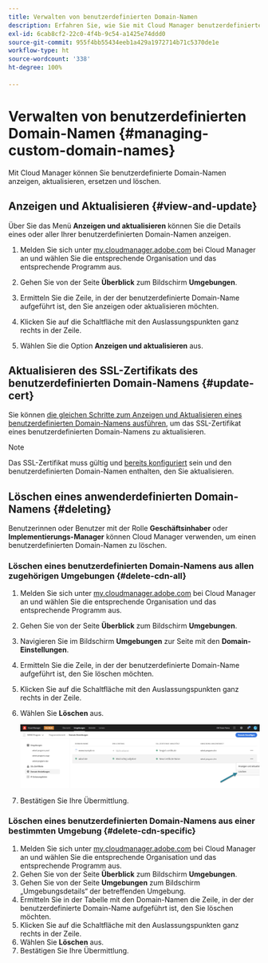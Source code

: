 ```yaml
---
title: Verwalten von benutzerdefinierten Domain-Namen
description: Erfahren Sie, wie Sie mit Cloud Manager benutzerdefinierte Domain-Namen anzeigen, aktualisieren, ersetzen und löschen können.
exl-id: 6cab8cf2-22c0-4f4b-9c54-a1425e74ddd0
source-git-commit: 955f4bb55434eeb1a429a1972714b71c5370de1e
workflow-type: ht
source-wordcount: '338'
ht-degree: 100%

---
```


# Verwalten von benutzerdefinierten Domain-Namen {#managing-custom-domain-names}

Mit Cloud Manager können Sie benutzerdefinierte Domain-Namen anzeigen, aktualisieren, ersetzen und löschen.

## Anzeigen und Aktualisieren {#view-and-update}

Über Sie das Menü **Anzeigen und aktualisieren** können Sie die Details eines oder aller Ihrer benutzerdefinierten Domain-Namen anzeigen.

1. Melden Sie sich unter [my.cloudmanager.adobe.com](https://my.cloudmanager.adobe.com/) bei Cloud Manager an und wählen Sie die entsprechende Organisation und das entsprechende Programm aus.

1. Gehen Sie von der Seite **Überblick** zum Bildschirm **Umgebungen**.

1. Ermitteln Sie die Zeile, in der der benutzerdefinierte Domain-Name aufgeführt ist, den Sie anzeigen oder aktualisieren möchten.

1. Klicken Sie auf die Schaltfläche mit den Auslassungspunkten ganz rechts in der Zeile.

1. Wählen Sie die Option **Anzeigen und aktualisieren** aus.

## Aktualisieren des SSL-Zertifikats des benutzerdefinierten Domain-Namens {#update-cert}

Sie können [die gleichen Schritte zum Anzeigen und Aktualisieren eines benutzerdefinierten Domain-Namens ausführen](#view-and-update), um das SSL-Zertifikat eines benutzerdefinierten Domain-Namens zu aktualisieren.

>[!NOTE]
>
>Das SSL-Zertifikat muss gültig und [bereits konfiguriert](/help/implementing/cloud-manager/managing-ssl-certifications/introduction.md) sein und den benutzerdefinierten Domain-Namen enthalten, den Sie aktualisieren.

## Löschen eines anwenderdefinierten Domain-Namens {#deleting}

Benutzerinnen oder Benutzer mit der Rolle **Geschäftsinhaber** oder **Implementierungs-Manager** können Cloud Manager verwenden, um einen benutzerdefinierten Domain-Namen zu löschen.

### Löschen eines benutzerdefinierten Domain-Namens aus allen zugehörigen Umgebungen {#delete-cdn-all}

1. Melden Sie sich unter [my.cloudmanager.adobe.com](https://my.cloudmanager.adobe.com/) bei Cloud Manager an und wählen Sie die entsprechende Organisation und das entsprechende Programm aus.

1. Gehen Sie von der Seite **Überblick** zum Bildschirm **Umgebungen**.

1. Navigieren Sie im Bildschirm **Umgebungen** zur Seite mit den **Domain-Einstellungen**.

1. Ermitteln Sie die Zeile, in der der benutzerdefinierte Domain-Name aufgeführt ist, den Sie löschen möchten.

1. Klicken Sie auf die Schaltfläche mit den Auslassungspunkten ganz rechts in der Zeile.

1. Wählen Sie **Löschen** aus.

   ![Löschen eines benutzerdefinierten Domain-Namens](/help/implementing/cloud-manager/assets/cdn/cdn-delete.png)

1. Bestätigen Sie Ihre Übermittlung.

### Löschen eines benutzerdefinierten Domain-Namens aus einer bestimmten Umgebung {#delete-cdn-specific}

1. Melden Sie sich unter [my.cloudmanager.adobe.com](https://my.cloudmanager.adobe.com/) bei Cloud Manager an und wählen Sie die entsprechende Organisation und das entsprechende Programm aus.
1. Gehen Sie von der Seite **Überblick** zum Bildschirm **Umgebungen**.
1. Gehen Sie von der Seite **Umgebungen** zum Bildschirm „Umgebungsdetails“ der betreffenden Umgebung.
1. Ermitteln Sie in der Tabelle mit den Domain-Namen die Zeile, in der der benutzerdefinierte Domain-Name aufgeführt ist, den Sie löschen möchten.
1. Klicken Sie auf die Schaltfläche mit den Auslassungspunkten ganz rechts in der Zeile.
1. Wählen Sie **Löschen** aus.
1. Bestätigen Sie Ihre Übermittlung.
